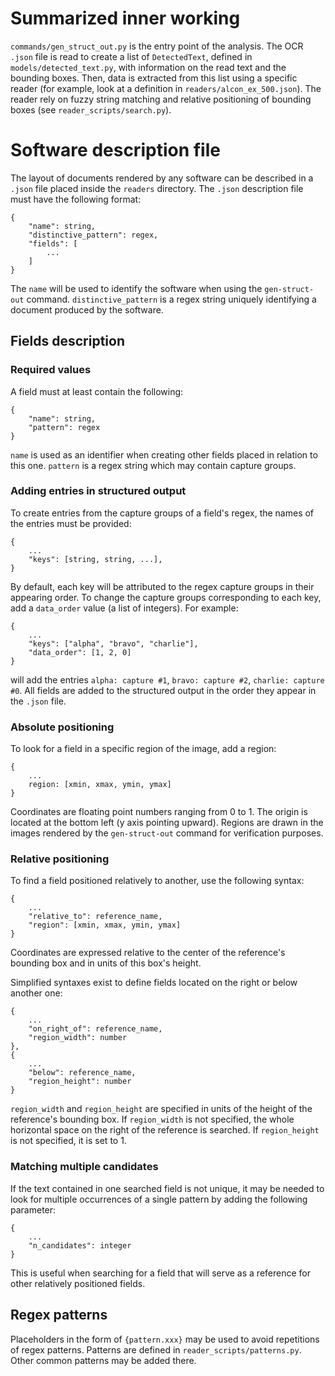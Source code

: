 # Summarized inner working

`commands/gen_struct_out.py` is the entry point of the analysis. The OCR `.json` file is read to create a list of `DetectedText`, defined in `models/detected_text.py`, with information on the read text and the bounding boxes. Then, data is extracted from this list using a specific reader (for example, look at a definition in `readers/alcon_ex_500.json`). The reader rely on fuzzy string matching and relative positioning of bounding boxes (see `reader_scripts/search.py`).


# Software description file

The layout of documents rendered by any software can be described in a `.json` file placed inside the `readers` directory. The `.json` description file must have the following format:
```
{
	"name": string,
	"distinctive_pattern": regex,
	"fields": [
		...
	]
}
```
The `name` will be used to identify the software when using the `gen-struct-out` command. `distinctive_pattern` is a regex string uniquely identifying a document produced by the software.

## Fields description

### Required values
A field must at least contain the following:
```
{
	"name": string,
	"pattern": regex
}
```
`name` is used as an identifier when creating other fields placed in relation to this one. `pattern` is a regex string which may contain capture groups.


### Adding entries in structured output

To create entries from the capture groups of a field's regex, the names of the entries must be provided:
```
{
	...
	"keys": [string, string, ...],
}
```
By default, each key will be attributed to the regex capture groups in their appearing order. To change the capture groups corresponding to each key, add a `data_order` value (a list of integers). For example:
```
{
	...
	"keys": ["alpha", "bravo", "charlie"],
	"data_order": [1, 2, 0]
}
```
will add the entries `alpha: capture #1`, `bravo: capture #2`, `charlie: capture #0`.
All fields are added to the structured output in the order they appear in the `.json` file.


### Absolute positioning

To look for a field in a specific region of the image, add a region:
```
{
	...
	region: [xmin, xmax, ymin, ymax]
}
```
Coordinates are floating point numbers ranging from 0 to 1. The origin is located at the bottom left (y axis pointing upward). Regions are drawn in the images rendered by the `gen-struct-out` command for verification purposes.


### Relative positioning

To find a field positioned relatively to another, use the following syntax:
```
{
	...
	"relative_to": reference_name,
	"region": [xmin, xmax, ymin, ymax]
}
```
Coordinates are expressed relative to the center of the reference's bounding box and in units of this box's height.

Simplified syntaxes exist to define fields located on the right or below another one:
```
{
	...
	"on_right_of": reference_name,
	"region_width": number
},
{
	...
	"below": reference_name,
	"region_height": number
}
```
`region_width` and `region_height` are specified in units of the height of the reference's bounding box. If `region_width` is not specified, the whole horizontal space on the right of the reference is searched. If `region_height` is not specified, it is set to 1.


### Matching multiple candidates

If the text contained in one searched field is not unique, it may be needed to look for multiple occurrences of a single pattern by adding the following parameter:
```
{
	...
	"n_candidates": integer
}
```
This is useful when searching for a field that will serve as a reference for other relatively positioned fields.


## Regex patterns

Placeholders in the form of `{pattern.xxx}` may be used to avoid repetitions of regex patterns. Patterns are defined in `reader_scripts/patterns.py`. Other common patterns may be added there.
